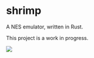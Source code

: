# shrimp
A NES emulator, written in Rust.

This project is a work in progress.

![](https://media.giphy.com/media/Ll8bI9Y5IzHX2zVcDK/source.gif)
